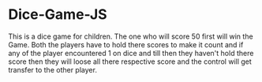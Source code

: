 # Dice-Game-JS
This is a dice game for children. The one who will score 50 first will win the Game. Both the players have to hold there scores to make it count and if any of the player encountered 1 on dice and till then they haven't hold there score then they will loose all there respective score and the control will get transfer to the other player.
